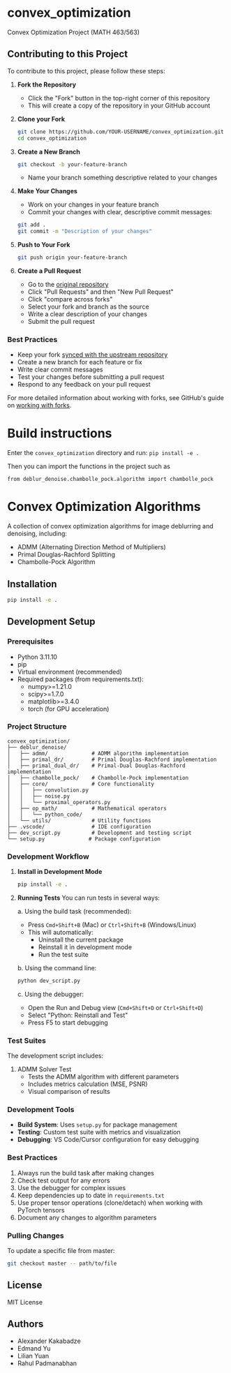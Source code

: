 # convex_optimization
Convex Optimization Project (MATH 463/563)
## Contributing to this Project

To contribute to this project, please follow these steps:

1. **Fork the Repository**
   - Click the "Fork" button in the top-right corner of this repository
   - This will create a copy of the repository in your GitHub account

2. **Clone your Fork**
   ```bash
   git clone https://github.com/YOUR-USERNAME/convex_optimization.git
   cd convex_optimization
   ```

3. **Create a New Branch**
   ```bash
   git checkout -b your-feature-branch
   ```
   - Name your branch something descriptive related to your changes

4. **Make Your Changes**
   - Work on your changes in your feature branch
   - Commit your changes with clear, descriptive commit messages:
   ```bash
   git add .
   git commit -m "Description of your changes"
   ```

5. **Push to Your Fork**
   ```bash
   git push origin your-feature-branch
   ```

6. **Create a Pull Request**
   - Go to the [original repository](https://github.com/rahul3/convex_optimization)
   - Click "Pull Requests" and then "New Pull Request"
   - Click "compare across forks"
   - Select your fork and branch as the source
   - Write a clear description of your changes
   - Submit the pull request

### Best Practices
- Keep your fork [synced with the upstream repository](https://docs.github.com/en/github/collaborating-with-pull-requests/working-with-forks/syncing-a-fork)
- Create a new branch for each feature or fix
- Write clear commit messages
- Test your changes before submitting a pull request
- Respond to any feedback on your pull request

For more detailed information about working with forks, see GitHub's guide on [working with forks](https://docs.github.com/en/github/collaborating-with-pull-requests/working-with-forks).

# Build instructions

Enter the `convex_optimization` directory and run:
`pip install -e .`

Then you can import the functions in the project such as

```
from deblur_denoise.chambolle_pock.algorithm import chambolle_pock
```

# Convex Optimization Algorithms

A collection of convex optimization algorithms for image deblurring and denoising, including:
- ADMM (Alternating Direction Method of Multipliers)
- Primal Douglas-Rachford Splitting
- Chambolle-Pock Algorithm

## Installation

```bash
pip install -e .
```

## Development Setup

### Prerequisites
- Python 3.11.10
- pip
- Virtual environment (recommended)
- Required packages (from requirements.txt):
  - numpy>=1.21.0
  - scipy>=1.7.0
  - matplotlib>=3.4.0
  - torch (for GPU acceleration)

### Project Structure
```
convex_optimization/
├── deblur_denoise/
│   ├── admm/              # ADMM algorithm implementation
│   ├── primal_dr/         # Primal Douglas-Rachford implementation
│   ├── primal_dual_dr/    # Primal-Dual Douglas-Rachford implementation
│   ├── chambolle_pock/    # Chambolle-Pock implementation
│   ├── core/              # Core functionality
│   │   ├── convolution.py
│   │   ├── noise.py
│   │   └── proximal_operators.py
│   ├── op_math/           # Mathematical operators
│   │   └── python_code/
│   └── utils/             # Utility functions
├── .vscode/               # IDE configuration
├── dev_script.py          # Development and testing script
└── setup.py              # Package configuration
```

### Development Workflow

1. **Install in Development Mode**
   ```bash
   pip install -e .
   ```

2. **Running Tests**
   You can run tests in several ways:

   a. Using the build task (recommended):
   - Press `Cmd+Shift+B` (Mac) or `Ctrl+Shift+B` (Windows/Linux)
   - This will automatically:
     - Uninstall the current package
     - Reinstall it in development mode
     - Run the test suite

   b. Using the command line:
   ```bash
   python dev_script.py
   ```

   c. Using the debugger:
   - Open the Run and Debug view (`Cmd+Shift+D` or `Ctrl+Shift+D`)
   - Select "Python: Reinstall and Test"
   - Press F5 to start debugging

### Test Suites
The development script includes:
1. ADMM Solver Test
   - Tests the ADMM algorithm with different parameters
   - Includes metrics calculation (MSE, PSNR)
   - Visual comparison of results

### Development Tools
- **Build System**: Uses `setup.py` for package management
- **Testing**: Custom test suite with metrics and visualization
- **Debugging**: VS Code/Cursor configuration for easy debugging

### Best Practices
1. Always run the build task after making changes
2. Check test output for any errors
3. Use the debugger for complex issues
4. Keep dependencies up to date in `requirements.txt`
5. Use proper tensor operations (clone/detach) when working with PyTorch tensors
6. Document any changes to algorithm parameters

### Pulling Changes
To update a specific file from master:
```bash
git checkout master -- path/to/file
```

## License
MIT License

## Authors
- Alexander Kakabadze
- Edmand Yu
- Lilian Yuan
- Rahul Padmanabhan
